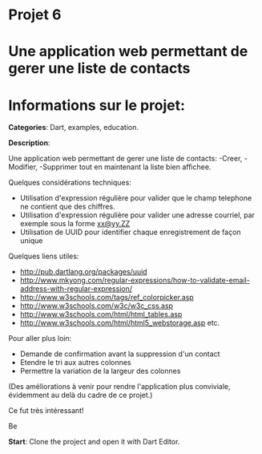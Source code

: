 # Projet 6
# Une application web permettant de gerer une liste de contacts
#
#
# Informations sur le projet:

**Categories**: Dart, examples, education.

**Description**:

Une application web permettant de gerer une liste de contacts:
-Creer, -Modifier, -Supprimer tout en maintenant la liste bien affichee.


Quelques considérations techniques:
- Utilisation d'expression régulière pour valider que le champ telephone ne contient que des chiffres.
- Utilisation d'expression régulière pour valider une adresse courriel, par exemple sous la forme xx@yy.ZZ
- Utilisation de UUID pour identifier chaque enregistrement de façon unique

Quelques liens utiles:
- http://pub.dartlang.org/packages/uuid
- http://www.mkyong.com/regular-expressions/how-to-validate-email-address-with-regular-expression/
- http://www.w3schools.com/tags/ref_colorpicker.asp
- http://www.w3schools.com/w3c/w3c_css.asp
- http://www.w3schools.com/html/html_tables.asp
- http://www.w3schools.com/html/html5_webstorage.asp
etc.

Pour aller plus loin:
- Demande de confirmation avant la suppression d'un contact
- Etendre le tri aux autres colonnes
- Permettre la variation de la largeur des colonnes

(Des améliorations à venir pour rendre l'application plus conviviale, évidemment au delà du cadre de ce projet.)


Ce fut très intéressant!

Be

**Start**:
Clone the project and open it with Dart Editor.







